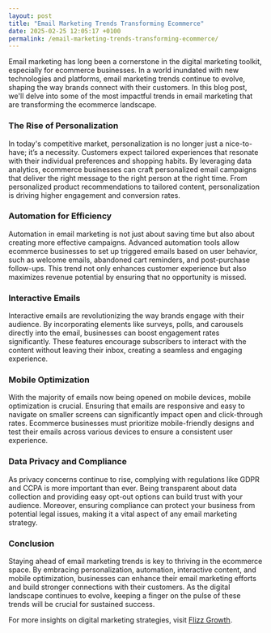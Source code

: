 ```yaml
---
layout: post
title: "Email Marketing Trends Transforming Ecommerce"
date: 2025-02-25 12:05:17 +0100
permalink: /email-marketing-trends-transforming-ecommerce/
---
```



Email marketing has long been a cornerstone in the digital marketing toolkit, especially for ecommerce businesses. In a world inundated with new technologies and platforms, email marketing trends continue to evolve, shaping the way brands connect with their customers. In this blog post, we'll delve into some of the most impactful trends in email marketing that are transforming the ecommerce landscape.

### The Rise of Personalization

In today's competitive market, personalization is no longer just a nice-to-have; it’s a necessity. Customers expect tailored experiences that resonate with their individual preferences and shopping habits. By leveraging data analytics, ecommerce businesses can craft personalized email campaigns that deliver the right message to the right person at the right time. From personalized product recommendations to tailored content, personalization is driving higher engagement and conversion rates.

### Automation for Efficiency

Automation in email marketing is not just about saving time but also about creating more effective campaigns. Advanced automation tools allow ecommerce businesses to set up triggered emails based on user behavior, such as welcome emails, abandoned cart reminders, and post-purchase follow-ups. This trend not only enhances customer experience but also maximizes revenue potential by ensuring that no opportunity is missed.

### Interactive Emails

Interactive emails are revolutionizing the way brands engage with their audience. By incorporating elements like surveys, polls, and carousels directly into the email, businesses can boost engagement rates significantly. These features encourage subscribers to interact with the content without leaving their inbox, creating a seamless and engaging experience.

### Mobile Optimization

With the majority of emails now being opened on mobile devices, mobile optimization is crucial. Ensuring that emails are responsive and easy to navigate on smaller screens can significantly impact open and click-through rates. Ecommerce businesses must prioritize mobile-friendly designs and test their emails across various devices to ensure a consistent user experience.

### Data Privacy and Compliance

As privacy concerns continue to rise, complying with regulations like GDPR and CCPA is more important than ever. Being transparent about data collection and providing easy opt-out options can build trust with your audience. Moreover, ensuring compliance can protect your business from potential legal issues, making it a vital aspect of any email marketing strategy.

### Conclusion

Staying ahead of email marketing trends is key to thriving in the ecommerce space. By embracing personalization, automation, interactive content, and mobile optimization, businesses can enhance their email marketing efforts and build stronger connections with their customers. As the digital landscape continues to evolve, keeping a finger on the pulse of these trends will be crucial for sustained success.

For more insights on digital marketing strategies, visit [Flizz Growth](https://flizzgrowth.com).